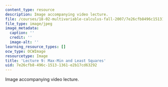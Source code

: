 ```yaml
---
content_type: resource
description: Image accompanying video lecture.
file: /courses/18-02-multivariable-calculus-fall-2007/7e26cfb8496c15131361e2b17cd63292_09.jpg
file_type: image/jpeg
image_metadata:
  caption: ''
  credit: ''
  image-alt: ''
learning_resource_types: []
ocw_type: OCWImage
resourcetype: Image
title: 'Lecture 9: Max-Min and Least Squares'
uid: 7e26cfb8-496c-1513-1361-e2b17cd63292
---
```

Image accompanying video lecture.

